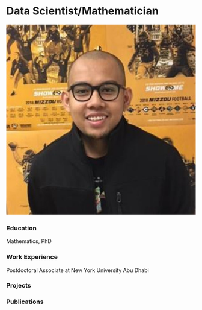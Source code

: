 # Data Scientist/Mathematician
![Photo](/assets/PROFILE.png)

### Education
Mathematics, PhD

### Work Experience
Postdoctoral Associate at New York University Abu Dhabi

### Projects

### Publications
